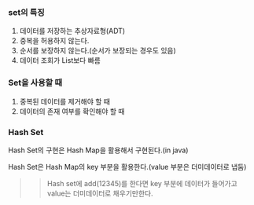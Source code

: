 ### set의 특징

1. 데이터를 저장하는 추상자료형(ADT)
2. 중복을 허용하지 않는다.
3. 순서를 보장하지 않는다.(순서가 보장되는 경우도 있음)
4. 데이터 조회가 List보다 빠름

  

### Set을 사용할 때

1. 중복된 데이터를 제거해야 할 때
2. 데이터의 존재 여부를 확인해야 할 때

  

### Hash Set

Hash Set의 구현은 Hash Map을 활용해서 구현된다.(in java)

Hash Set은 Hash Map의 key 부분을 활용한다.(value 부분은 더미데이터로 냅둠)

>> Hash set에 add(12345)를 한다면 key 부분에 데이터가 들어가고 value는 더미데이터로 채우기만한다.